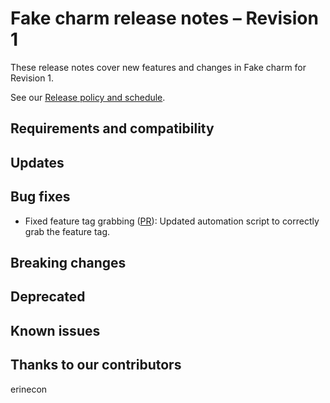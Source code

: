 <!-- Remember to update this file for your charm -- replace <charm-name> with the appropriate name,
follow the release notes policy in the title, and fill in the relevant details. -->

# Fake charm release notes – Revision 1

These release notes cover new features and changes in Fake charm for Revision 1.

<!--
Add an introduction summarizing the most significant features and impactful changes outlined in this file.
-->

See our [Release policy and schedule](docs/release-notes/landing-page.md).

## Requirements and compatibility

<!--
Add information about the requirements for this charm, for instance, a minimum Python version. 
Specify the workload version; link to the workload’s release notes if available.
If the user will need any specific upgrade instructions for this release, include those instructions here.
-->

## Updates
<!--
Use this section to highlight major and minor features that were added in this release.
The subsection below shows the pattern for each feature. Include links to the relevant PR or commit.
-->




## Bug fixes
<!--
Add a bulleted list of bug fixes here, with links to the relevant PR/commit.
-->

* Fixed feature tag grabbing ([PR]()): Updated automation script to correctly grab the feature tag.


## Breaking changes

<!--
Use this section to highlight any backwards-incompatible changes in this release.
Include links to the relevant PR or commit.
If there are no breaking changes, keep the section and write "No breaking changes".
-->



## Deprecated

<!--
Use this section to highlight any deprecated features in this release.
Include links to the relevant PR or commit.
If there are no deprecated features, keep the section and write "No deprecated features".
-->



## Known issues
<!--
Add a bulleted list with links to unresolved issues – the most important/pressing ones,
the ones being worked on currently, or the ones with the most visibility/traffic.
You don’t need to add links to all the issues in the repository if there are
several – a list of 3-5 issues is sufficient. 
If there are no known issues, keep the section and write "No known issues".
-->

## Thanks to our contributors
<!--
List of contributors based on PRs/commits. Remove this section if there are no contributors in this release.
-->
erinecon  


